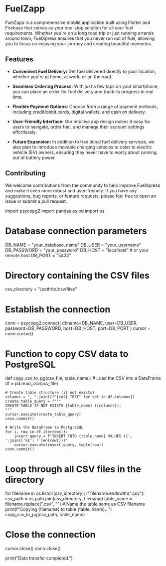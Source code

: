 # FuelZapp

FuelZapp is a comprehensive mobile application built using Flutter and Firebase that serves as your one-stop solution for all your fuel requirements. Whether you're on a long road trip or just running errands around town, FuelXpress ensures that you never run out of fuel, allowing you to focus on enjoying your journey and creating beautiful memories.

## Features
* **Convenient Fuel Delivery:** Get fuel delivered directly to your location, whether you're at home, at work, or on the road.

* **Seamless Ordering Process:** With just a few taps on your smartphone, you can place an order for fuel delivery and track its progress in real time.

* **Flexible Payment Options:** Choose from a range of payment methods, including credit/debit cards, digital wallets, and cash on delivery.

* **User-Friendly Interface:** Our intuitive app design makes it easy for users to navigate, order fuel, and manage their account settings effortlessly.

* **Future Expansion:** In addition to traditional fuel delivery services, we also plan to introduce movable charging vehicles to cater to electric vehicle (EV) owners, ensuring they never have to worry about running out of battery power.


## Contributing
We welcome contributions from the community to help improve FuelXpress and make it even more robust and user-friendly. If you have any suggestions, bug reports, or feature requests, please feel free to open an issue or submit a pull request.

import psycopg2
import pandas as pd
import os

# Database connection parameters
DB_NAME = "your_database_name"
DB_USER = "your_username"
DB_PASSWORD = "your_password"
DB_HOST = "localhost"  # or your remote host
DB_PORT = "5432"

# Directory containing the CSV files
csv_directory = "/path/to/csv/files"

# Establish the connection
conn = psycopg2.connect(
    dbname=DB_NAME,
    user=DB_USER,
    password=DB_PASSWORD,
    host=DB_HOST,
    port=DB_PORT
)
cursor = conn.cursor()

# Function to copy CSV data to PostgreSQL
def copy_csv_to_pg(csv_file, table_name):
    # Load the CSV into a DataFrame
    df = pd.read_csv(csv_file)
    
    # Create table structure (if not exists)
    columns = ", ".join([f"{col} TEXT" for col in df.columns])
    create_table_query = f"""
    CREATE TABLE IF NOT EXISTS {table_name} ({columns});
    """
    cursor.execute(create_table_query)
    conn.commit()

    # Write the DataFrame to PostgreSQL
    for i, row in df.iterrows():
        insert_query = f"INSERT INTO {table_name} VALUES ({', '.join(['%s'] * len(row))})"
        cursor.execute(insert_query, tuple(row))
    conn.commit()

# Loop through all CSV files in the directory
for filename in os.listdir(csv_directory):
    if filename.endswith(".csv"):
        csv_path = os.path.join(csv_directory, filename)
        table_name = filename.replace(".csv", "")  # Name the table same as CSV filename
        print(f"Copying {filename} to table {table_name}...")
        copy_csv_to_pg(csv_path, table_name)

# Close the connection
cursor.close()
conn.close()

print("Data transfer completed.")